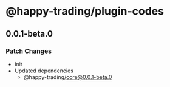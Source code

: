 # @happy-trading/plugin-codes

## 0.0.1-beta.0

### Patch Changes

- init
- Updated dependencies
  - @happy-trading/core@0.0.1-beta.0
